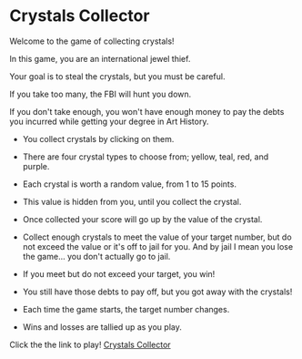 # Crystals Collector

Welcome to the game of collecting crystals!

In this game, you are an international jewel thief.

Your goal is to steal the crystals, but you must be careful.

If you take too many, the FBI will hunt you down.

If you don't take enough, you won't have enough money to pay the debts you incurred while getting your degree in Art History.

* You collect crystals by clicking on them.

* There are four crystal types to choose from; yellow, teal, red, and purple.

* Each crystal is worth a random value, from 1 to 15 points.

* This value is hidden from you, until you collect the crystal.

* Once collected your score will go up by the value of the crystal.

* Collect enough crystals to meet the value of your target number, but do not exceed the value or it's off to jail for you. And by jail I mean you lose the game... you don't actually go to jail.

* If you meet but do not exceed your target, you win!

* You still have those debts to pay off, but you got away with the crystals!

* Each time the game starts, the target number changes.

* Wins and losses are tallied up as you play.

Click the the link to play!
[Crystals Collector](https://rexstrider.github.io/unit-4-game/)
